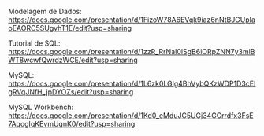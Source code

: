 Modelagem de Dados: https://docs.google.com/presentation/d/1FizoW78A6EVqk9iaz6nNtBJGUpIaoEAORC5SUgvhT1E/edit?usp=sharing

Tutorial de SQL: https://docs.google.com/presentation/d/1zzR_RrNaI0lSgB6iORpZNN7y3mlBWT8wcwfQwrdzWCE/edit?usp=sharing

MySQL: https://docs.google.com/presentation/d/1L6zk0LGlg4BhVybQKzWDP1D3cEIgRVqJNfH_jpDYOZs/edit?usp=sharing

MySQL Workbench: https://docs.google.com/presentation/d/1Kd0_eMduJC5UGj34GCrrdfx3FsE7AqogIqKEvmUqnK0/edit?usp=sharing
